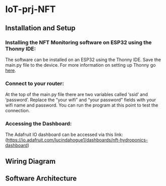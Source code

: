 # IoT-prj-NFT
## Installation and Setup
### Installing the NFT Monitoring software on ESP32 using the Thonny IDE:
The software can be installed on an ESP32 using the Thonny IDE. Save the main.py file to the device. For more information on setting up Thonny go [here](https://randomnerdtutorials.com/getting-started-thonny-micropython-python-ide-esp32-esp8266/).
### Connect to your router:
At the top of the main.py file there are two variables called ‘ssid’ and ‘password’. Replace the “your wifi” and “your password” fields with your wifi name and password. You can run the program at this point to test the connection.
### Accessing the Dashboard:
The Adafruit IO dashboard can be accessed via this link: (https://io.adafruit.com/lucindahogue1/dashboards/nft-hydroponics-dashboard)

## Wiring Diagram


## Software Architecture
